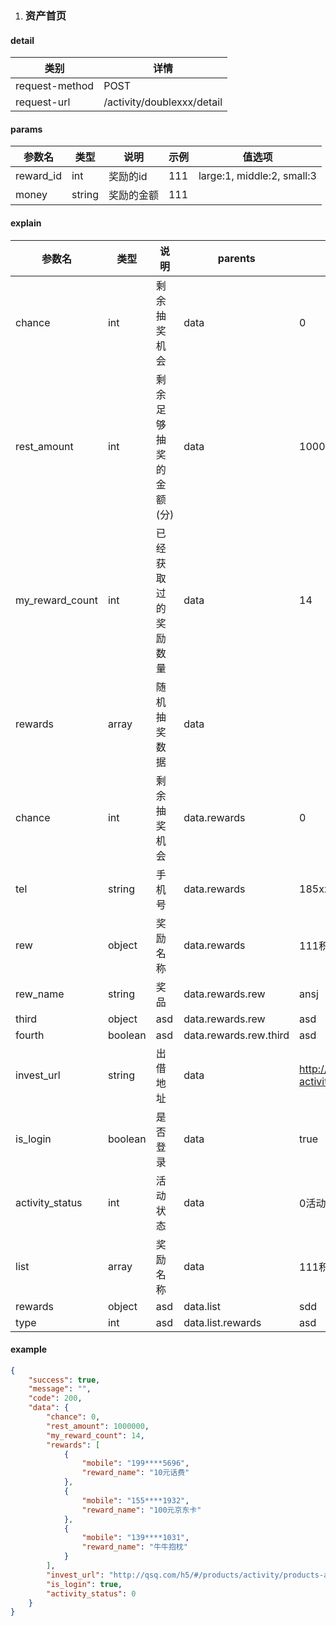 1. ### 资产首页

#### detail
| 类别 | 详情 |
| --- | --- |
| request-method | POST |
| request-url | /activity/doublexxx/detail |

#### params
| 参数名    | 类型  | 说明     | 示例 | 值选项 |
| --------- | ----- | -------- | ---- | --- |
| reward_id | int | 奖励的id | 111  | large:1, middle:2, small:3 |
| money | string | 奖励的金额 | 111  |  |

#### explain
| 参数名           | 类型      | 说明                 | parents | 示例  | 值选项 |
| --------------- | --------- | ------------------- | ------- | ---- | ----- |
| chance          | int     | 剩余抽奖机会          | data    | 0 | large:1, middle:2, small:3 |
| rest_amount     | int     | 剩余足够抽奖的金额(分) | data    | 100000 |  |
| my_reward_count | int     | 已经获取过的奖励数量   | data    | 14 |  |
| rewards         | array   | 随机抽奖数据          | data    | |  |
| chance          | int     | 剩余抽奖机会          | data.rewards   | 0 | xx:1, xxx:2, xxxx:3 |
| tel          | string  | 手机号               | data.rewards | 185xxxx6523 |  |
| rew    | object  | 奖励名称             | data.rewards | 111积分 |  |
| rew_name | string | 奖品 | data.rewards.rew | ansj | man:ha, wonman:hs |
| third | object | asd | data.rewards.rew | asd |  |
| fourth | boolean | asd | data.rewards.rew.third | asd |  |
| invest_url      | string  | 出借地址             | data    |  http://qsq.com/h5/#/products/activity/products-activity?except_types=6 |  |
| is_login        | boolean | 是否登录             | data    | true |  |
| activity_status | int     | 活动状态             | data    | 0活动未开始 1活动进行中 2活动已经结束 |  |
| list    | array  | 奖励名称             | data | 111积分 |  |
| rewards | object | asd | data.list | sdd |  |
| type | int | asd | data.list.rewards | asd |  |

#### example
```json
{
    "success": true,
    "message": "",
    "code": 200,
    "data": {
        "chance": 0,
        "rest_amount": 1000000,
        "my_reward_count": 14,
        "rewards": [
            {
                "mobile": "199****5696",
                "reward_name": "10元话费"
            },
            {
                "mobile": "155****1932",
                "reward_name": "100元京东卡"
            },
            {
                "mobile": "139****1031",
                "reward_name": "牛牛抱枕"
            }
        ],
        "invest_url": "http://qsq.com/h5/#/products/activity/products-activity?except_types=6",
        "is_login": true,
        "activity_status": 0
    }
}
```